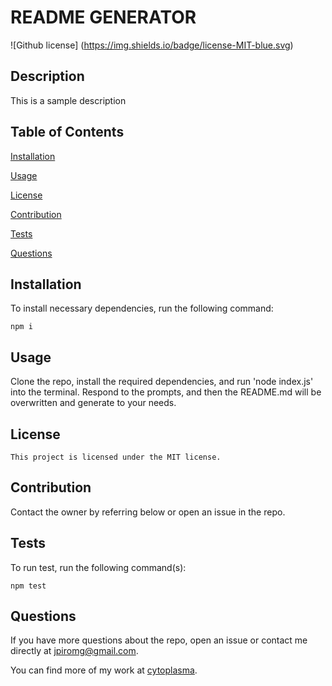 # README GENERATOR
  ![Github license] (https://img.shields.io/badge/license-MIT-blue.svg)

  ## Description 

  This is a sample description 


  ## Table of Contents 

  [Installation](#installation) 

  [Usage](#Usage) 

  [License](#license) 

  [Contribution](#contribution) 

  [Tests](#tests) 

  [Questions](#questions) 


  ## Installation 

  To install necessary dependencies, run the following command: 

  ```
  npm i
  ``` 

  ## Usage 

  Clone the repo, install the required dependencies, and run 'node index.js' into the terminal. Respond to the prompts, and then the README.md will be overwritten and generate to your needs. 

  ## License 

    This project is licensed under the MIT license. 

  ## Contribution 

  Contact the owner by referring below or open an issue in the repo. 

  ## Tests 

  To run test, run the following command(s): 

  ```
  npm test
  ``` 

  ## Questions 

  If you have more questions about the repo, open an issue
  or contact me directly at jpiromg@gmail.com. 

  You can find more of my work at [cytoplasma](https://github.com/cytoplasma).